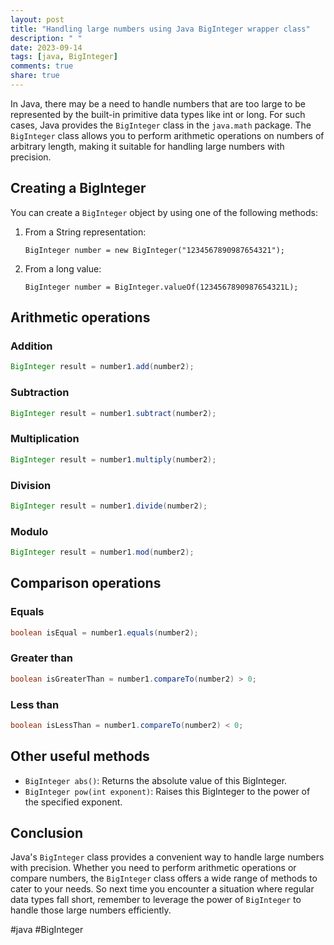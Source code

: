```yaml
---
layout: post
title: "Handling large numbers using Java BigInteger wrapper class"
description: " "
date: 2023-09-14
tags: [java, BigInteger]
comments: true
share: true
---
```


In Java, there may be a need to handle numbers that are too large to be represented by the built-in primitive data types like int or long. For such cases, Java provides the `BigInteger` class in the `java.math` package. The `BigInteger` class allows you to perform arithmetic operations on numbers of arbitrary length, making it suitable for handling large numbers with precision.

## Creating a BigInteger

You can create a `BigInteger` object by using one of the following methods:

1. From a String representation:
   ```
   BigInteger number = new BigInteger("1234567890987654321");
   ```

2. From a long value:
   ```
   BigInteger number = BigInteger.valueOf(1234567890987654321L);
   ```

## Arithmetic operations

### Addition
```java
BigInteger result = number1.add(number2);
```

### Subtraction
```java
BigInteger result = number1.subtract(number2);
```

### Multiplication
```java
BigInteger result = number1.multiply(number2);
```

### Division
```java
BigInteger result = number1.divide(number2);
```

### Modulo
```java
BigInteger result = number1.mod(number2);
```

## Comparison operations

### Equals
```java
boolean isEqual = number1.equals(number2);
```

### Greater than
```java
boolean isGreaterThan = number1.compareTo(number2) > 0;
```

### Less than
```java
boolean isLessThan = number1.compareTo(number2) < 0;
```

## Other useful methods

- `BigInteger abs()`: Returns the absolute value of this BigInteger.
- `BigInteger pow(int exponent)`: Raises this BigInteger to the power of the specified exponent.

## Conclusion

Java's `BigInteger` class provides a convenient way to handle large numbers with precision. Whether you need to perform arithmetic operations or compare numbers, the `BigInteger` class offers a wide range of methods to cater to your needs. So next time you encounter a situation where regular data types fall short, remember to leverage the power of `BigInteger` to handle those large numbers efficiently.

#java #BigInteger